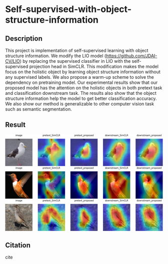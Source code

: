 # Self-supervised-with-object-structure-information


## Description


This project is implementation of self-supervised learning with object structure information. We modify the LIO model (https://github.com/JDAI-CV/LIO) by replacing the supervised classifier in LIO with the self-supervised projection head in
SimCLR. This modification makes the model focus on the holistic object by learning object structure information without any supervised labels. We also propose a warm-up scheme to solve the dependency on pretraining model. Our experimental results show that our proposed model has the attention on the holistic objects in both pretext task and classification downstream task. The results also show that the object structure information help the model to get better classification accuracy. We also show our method is generalizable to other computer vision task
such as semantic segmentation.


## Result


![](./classification/record/gradcam/gradcam0.png)
![](./classification/record/gradcam/gradcam1.png)
![](./classification/record/gradcam/gradcam2.png)


## Citation


cite

```python

```
